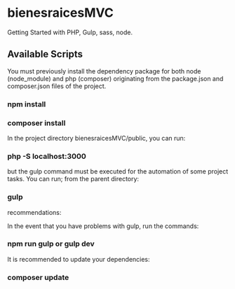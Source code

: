 # bienesraicesMVC

Getting Started with PHP, Gulp, sass, node.

## Available Scripts

You must previously install the dependency package for both node (node_module) and php (composer) originating from the package.json and composer.json files of the project.

### npm install

### composer install

In the project directory bienesraicesMVC/public, you can run:

### php -S localhost:3000

but the gulp command must be executed for the automation of some project tasks.
You can run; from the parent directory:

### gulp

recommendations:

In the event that you have problems with gulp, run the commands:

### npm run gulp or gulp dev

It is recommended to update your dependencies:

### composer update
